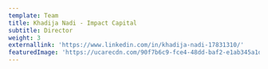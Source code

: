 ```yaml
---
template: Team
title: Khadija Nadi - Impact Capital
subtitle: Director
weight: 3
externallink: 'https://www.linkedin.com/in/khadija-nadi-17831310/'
featuredImage: 'https://ucarecdn.com/90f7b6c9-fce4-48dd-baf2-e1ab345a1d7f/'
---
```


